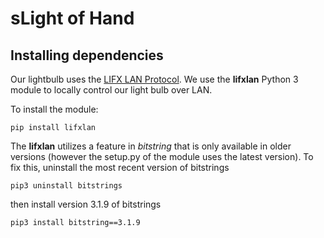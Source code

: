 # sLight of Hand

## Installing dependencies

Our lightbulb uses the [LIFX LAN Protocol](https://lan.developer.lifx.com/). We use the **lifxlan** Python 3 module to locally control our light bulb over LAN.

To install the module:

`pip install lifxlan`

The **lifxlan** utilizes a feature in *bitstring* that is only available in older versions (however the setup.py of the module uses the latest version). To fix this, uninstall the most recent version of bitstrings

`pip3 uninstall bitstrings`

then install version 3.1.9 of bitstrings

`pip3 install bitstring==3.1.9`